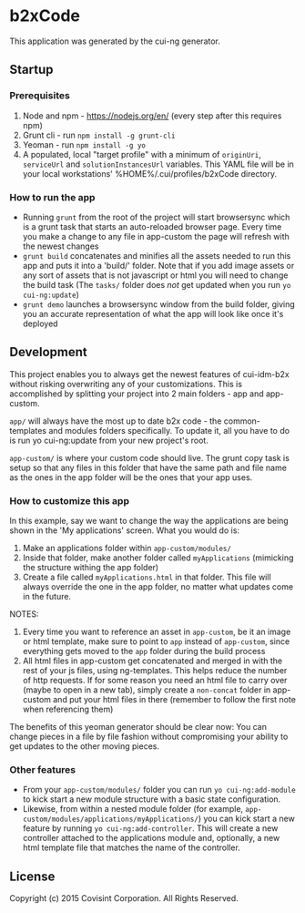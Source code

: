 # b2xCode

This application was generated by the cui-ng generator.

## Startup

### Prerequisites

1. Node and npm - https://nodejs.org/en/ (every step after this requires npm)
2. Grunt cli - run `npm install -g grunt-cli`
3. Yeoman - run `npm install -g yo`
4. A populated, local "target profile" with a minimum of `originUri`, `serviceUrl` and `solutionInstancesUrl` variables. This YAML file will be in your local workstations' %HOME%/.cui/profiles/b2xCode directory.

### How to run the app

* Running `grunt` from the root of the project will start browsersync which is a grunt task that starts an auto-reloaded browser page. Every time you make a change to any file in app-custom the page will refresh with the newest changes
* `grunt build` concatenates and minifies all the assets needed to run this app and puts it into a 'build/' folder. Note that if you add image assets or any sort of assets that is not javascript or html you will need to change the build task (The `tasks/` folder does _not_ get updated when you run `yo cui-ng:update`)
* `grunt demo` launches a browsersync window from the build folder, giving you an accurate representation of what the app will look like once it's deployed


## Development

This project enables you to always get the newest features of cui-idm-b2x without risking overwriting any of your customizations. This is accomplished by splitting your project into 2 main folders - app and app-custom.

`app/` will always have the most up to date b2x code - the common-templates and modules folders specifically. To update it, all you have to do is run yo cui-ng:update from your new project's root.

`app-custom/` is where your custom code should live. The grunt copy task is setup so that any files in this folder that have the same path and file name as the ones in the app folder will be the ones that your app uses.

### How to customize this app

In this example, say we want to change the way the applications are being shown in the 'My applications' screen. What you would do is:

1. Make an applications folder within `app-custom/modules/`
2. Inside that folder, make another folder called `myApplications` (mimicking the structure withing the app folder)
3. Create a file called `myApplications.html` in that folder. This file will always override the one in the app folder, no matter what updates come in the future.

NOTES:

1. Every time you want to reference an asset in `app-custom`, be it an image or html template, make sure to point to `app` instead of `app-custom`, since everything gets moved to the `app` folder during the build process
2. All html files in app-custom get concatenated and merged in with the rest of your js files, using ng-templates. This helps reduce the number of http requests. If for some reason you need an html file to carry over (maybe to open in a new tab), simply create a `non-concat` folder in app-custom and put your html files in there (remember to follow the first note when referencing them)


The benefits of this yeoman generator should be clear now: You can change pieces in a file by file fashion without compromising your ability to get updates to the other moving pieces.

### Other features

* From your `app-custom/modules/` folder you can run `yo cui-ng:add-module` to kick start a new module structure with a basic state configuration.
* Likewise, from within a nested module folder (for example, `app-custom/modules/applications/myApplications/`) you can kick start a new feature by running `yo cui-ng:add-controller`. This will create a new controller attached to the applications module and, optionally, a new html template file that matches the name of the controller.

## License

Copyright (c) 2015 Covisint Corporation. All Rights Reserved.
